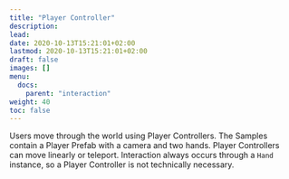 ```yaml
---
title: "Player Controller"
description: 
lead: 
date: 2020-10-13T15:21:01+02:00
lastmod: 2020-10-13T15:21:01+02:00
draft: false
images: []
menu:
  docs:
    parent: "interaction"
weight: 40
toc: false
---
```


Users move through the world using Player Controllers. The Samples contain a Player Prefab with a camera and two hands. Player Controllers can move linearly or teleport. Interaction always occurs through a `Hand` instance, so a Player Controller is not technically necessary.